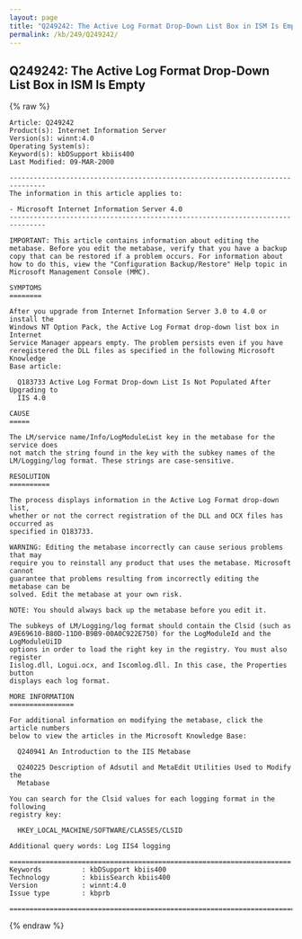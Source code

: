 ```yaml
---
layout: page
title: "Q249242: The Active Log Format Drop-Down List Box in ISM Is Empty"
permalink: /kb/249/Q249242/
---
```


## Q249242: The Active Log Format Drop-Down List Box in ISM Is Empty

{% raw %}

	Article: Q249242
	Product(s): Internet Information Server
	Version(s): winnt:4.0
	Operating System(s): 
	Keyword(s): kbDSupport kbiis400
	Last Modified: 09-MAR-2000
	
	-------------------------------------------------------------------------------
	The information in this article applies to:
	
	- Microsoft Internet Information Server 4.0 
	-------------------------------------------------------------------------------
	
	IMPORTANT: This article contains information about editing the metabase. Before you edit the metabase, verify that you have a backup copy that can be restored if a problem occurs. For information about how to do this, view the "Configuration Backup/Restore" Help topic in Microsoft Management Console (MMC).
	
	SYMPTOMS
	========
	
	After you upgrade from Internet Information Server 3.0 to 4.0 or install the
	Windows NT Option Pack, the Active Log Format drop-down list box in Internet
	Service Manager appears empty. The problem persists even if you have
	reregistered the DLL files as specified in the following Microsoft Knowledge
	Base article:
	
	  Q183733 Active Log Format Drop-down List Is Not Populated After Upgrading to
	  IIS 4.0
	
	CAUSE
	=====
	
	The LM/service name/Info/LogModuleList key in the metabase for the service does
	not match the string found in the key with the subkey names of the
	LM/Logging/log format. These strings are case-sensitive.
	
	RESOLUTION
	==========
	
	The process displays information in the Active Log Format drop-down list,
	whether or not the correct registration of the DLL and OCX files has occurred as
	specified in Q183733.
	
	WARNING: Editing the metabase incorrectly can cause serious problems that may
	require you to reinstall any product that uses the metabase. Microsoft cannot
	guarantee that problems resulting from incorrectly editing the metabase can be
	solved. Edit the metabase at your own risk.
	
	NOTE: You should always back up the metabase before you edit it.
	
	The subkeys of LM/Logging/log format should contain the Clsid (such as
	A9E69610-B80D-11D0-B9B9-00A0C922E750) for the LogModuleId and the LogModuleUiID
	options in order to load the right key in the registry. You must also register
	Iislog.dll, Logui.ocx, and Iscomlog.dll. In this case, the Properties button
	displays each log format.
	
	MORE INFORMATION
	================
	
	For additional information on modifying the metabase, click the article numbers
	below to view the articles in the Microsoft Knowledge Base:
	
	  Q240941 An Introduction to the IIS Metabase
	
	  Q240225 Description of Adsutil and MetaEdit Utilities Used to Modify the
	  Metabase
	
	You can search for the Clsid values for each logging format in the following
	registry key:
	
	  HKEY_LOCAL_MACHINE/SOFTWARE/CLASSES/CLSID
	
	Additional query words: Log IIS4 logging
	
	======================================================================
	Keywords          : kbDSupport kbiis400 
	Technology        : kbiisSearch kbiis400
	Version           : winnt:4.0
	Issue type        : kbprb
	
	=============================================================================
	

{% endraw %}
